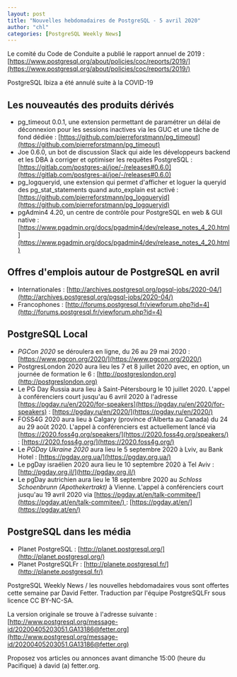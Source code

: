 ```yaml
---
layout: post
title: "Nouvelles hebdomadaires de PostgreSQL - 5 avril 2020"
author: "chl"
categories: [PostgreSQL Weekly News]
---
```


Le comité du Code de Conduite a publié le rapport annuel de 2019 :
[https://www.postgresql.org/about/policies/coc/reports/2019/](https://www.postgresql.org/about/policies/coc/reports/2019/)

PostgreSQL Ibiza a été annulé suite à la COVID-19

## Les nouveautés des produits dérivés

- pg_timeout 0.0.1, une extension permettant de paramétrer un délai de
  déconnexion pour les sessions inactives via les GUC et une tâche de fond dédiée :
  [https://github.com/pierreforstmann/pg_timeout](https://github.com/pierreforstmann/pg_timeout)
- Joe 0.6.0, un bot de discussion Slack qui aide les développeurs backend et les DBA à
  corriger et optimiser les requêtes PostgreSQL&nbsp;:
  [https://gitlab.com/postgres-ai/joe/-/releases#0.6.0](https://gitlab.com/postgres-ai/joe/-/releases#0.6.0)
- pg_logqueryid, une extension qui permet d'afficher et loguer la queryid des pg_stat_statements
  quand auto_explain est activé :
  [https://github.com/pierreforstmann/pg_logqueryid](https://github.com/pierreforstmann/pg_logqueryid)
- pgAdmin4 4.20, un centre de contrôle pour PostgreSQL en web & GUI native&nbsp;:
  [https://www.pgadmin.org/docs/pgadmin4/dev/release_notes_4_20.html](https://www.pgadmin.org/docs/pgadmin4/dev/release_notes_4_20.html)

<!--more-->

## Offres d'emplois autour de PostgreSQL en avril

- Internationales : [http://archives.postgresql.org/pgsql-jobs/2020-04/](http://archives.postgresql.org/pgsql-jobs/2020-04/)
- Francophones : [http://forums.postgresql.fr/viewforum.php?id=4](http://forums.postgresql.fr/viewforum.php?id=4)

## PostgreSQL Local

- *PGCon 2020* se déroulera en ligne, du 26 au 29 mai 2020 :
  [https://www.pgcon.org/2020/](https://www.pgcon.org/2020/)
- PostgresLondon 2020 aura lieu les 7 et 8 juillet 2020 avec, en option, un journée
  de formation le 6 :
  [http://postgreslondon.org](http://postgreslondon.org)
- Le PG Day Russia aura lieu à Saint-Pétersbourg le 10 juillet 2020.
  L'appel à conférenciers court jusqu'au 6 avril 2020 à l'adresse
  [https://pgday.ru/en/2020/for-speakers](https://pgday.ru/en/2020/for-speakers) :
  [https://pgday.ru/en/2020/](https://pgday.ru/en/2020/)
- FOSS4G 2020 aura lieu à Calgary (province d'Alberta au Canada) du 24 au 29 août 2020.
  L'appel à conférenciers est actuellement lancé via [https://2020.foss4g.org/speakers/](https://2020.foss4g.org/speakers/) :
  [https://2020.foss4g.org/](https://2020.foss4g.org/)
- Le *PGDay Ukraine 2020* aura lieu le 5 septembre 2020 à Lviv, au Bank Hotel :
  [https://pgday.org.ua/](https://pgday.org.ua/)
- Le pgDay israélien 2020 aura lieu le 10 septembre 2020 à Tel Aviv&nbsp;:
  [http://pgday.org.il/](http://pgday.org.il/)
- Le pgDay autrichien aura lieu le 18 septembre 2020 au <em>Schloss Schoenbrunn
  (Apothekertrakt)</em> à Vienne.
  L'appel à conférenciers court jusqu'au 19 avril 2020 via
  [https://pgday.at/en/talk-commitee/](https://pgday.at/en/talk-commitee/) :
  [https://pgday.at/en/](https://pgday.at/en/)

## PostgreSQL dans les média

- Planet PostgreSQL : [http://planet.postgresql.org/](http://planet.postgresql.org/)
- Planet PostgreSQLFr : [http://planete.postgresql.fr/](http://planete.postgresql.fr/)

PostgreSQL Weekly News / les nouvelles hebdomadaires vous sont offertes cette semaine par David Fetter. Traduction par l'équipe PostgreSQLFr sous licence CC BY-NC-SA.


La version originale se trouve à l'adresse suivante :
[http://www.postgresql.org/message-id/20200405203051.GA13186@fetter.org](http://www.postgresql.org/message-id/20200405203051.GA13186@fetter.org)

Proposez vos articles ou annonces avant dimanche 15:00 (heure du Pacifique) à david (a) fetter.org.

